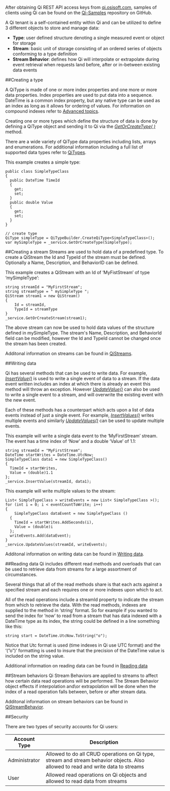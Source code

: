 After obtaining Qi REST API access keys from [qi.osisoft.com](https://qi.osisoft.com), samples of clients using Qi can be found on the <a href="https://github.com/osisoft/Qi-Samples" target="_blank">Qi-Samples</a> repository on GitHub.

A Qi tenant is a self-contained entity within Qi and can be utilized to define 3 different objects to store and manage data:

* __Type__: user defined structure denoting a single measured event or object for storage
* __Stream__: basic unit of storage consisting of an ordered series of objects conforming to a type definition
* __Stream Behavior__: defines how Qi will interpolate or extrapolate during event retrieval when requests land before, after or in-between existing data events

##Creating a type

A QiType is made of one or more index properties and one more or more data properties. Index properties are used to put data into a sequence. DateTime is a common index property, but any native type can be used as an index as long as it allows for ordering of values. For information on compound indexes refer to [Advanced topics](https://qi-docs.readthedocs.org/en/latest/Advanced%20Topics/).

Creating one or more types which define the structure of data is done by defining a QiType object and sending it to Qi via the [*GetOrCreateType( )*](https://qi-docs.readthedocs.org/en/latest/QiTypes/#getorcreatetype) method.

There are a wide variety of QiType data properties including lists, arrays and enumerations. For additional information including a full list of supported data types refer to [QiTypes](https://qi-docs.readthedocs.org/en/latest/QiTypes/).

This example creates a simple type:
```
public class SimpleTypeClass 
{
  public DateTime TimeId
  {
    get;
    set;
  }
  public double Value
  {
    get;
    set;
  }
}

// create type
QiType simpleType = QiTypeBuilder.CreateQiType<SimpleTypeClass>();
var mySimpleType = _service.GetOrCreateType(SimpleType);
```

##Creating a stream
Streams are used to hold data of a predefined type.
To create a QiStream the Id and TypeId of the stream must be defined. Optionally a Name, Description, and BehaviorID can be defined.

This example creates a QiStream with an Id of ‘MyFistStream’ of type ‘mySimpleType’:

```
string streamId = "MyFirstStream";
string streamType = " mySimpleType ";
QiStream stream1 = new QiStream()
{
    Id = streamId,
    TypeId = streamType
}
_service.GetOrCreateStream(stream1);
```

The above stream can now be used to hold data values of the structure defined in mySimpleType. The stream's Name, Description, and BehaviorId field can be modified, however the Id and TypeId cannot be changed once the stream has been created.

Additonal information on streams can be found in [QiStreams](https://qi-docs.readthedocs.org/en/latest/QiStreams/).

##Writing data

Qi has several methods that can be used to write data. For example, [*InsertValue()*](https://qi-docs.readthedocs.org/en/latest/Writing%20data/#insertvalue) is used to write a single event of data to a stream. If the data event written includes an index at which there is already an event this method will throw an exception.  However [*UpdateValue()*](https://qi-docs.readthedocs.org/en/latest/Writing%20data/#updatevalue) can also be used to write a single event to a stream, and will overwrite the existing event with the new event.  

Each of these methods has a counterpart which acts upon a list of data events instead of just a single event. For example, [*InsertValues()*](https://qi-docs.readthedocs.org/en/latest/Writing%20data/#insertvalues) writes multiple events and similarly [*UpdateValues()*](https://qi-docs.readthedocs.org/en/latest/Writing%20data/#updatevalues) can be used to update multiple events.

This example will write a single data event to the ‘MyFirstStream’ stream. The event has a time index of ‘Now’ and a double ‘Value’ of 1.1:

```
string streamId = "MyFirstStream";
DateTime startWrites = DateTime.UtcNow;
SimpleTypeClass data1 = new SimpleTypeClass()
{
  TimeId = startWrites,
  Value = (double)1.1
};
_service.InsertValue(streamId, data1);
```

This example will write multiple values to the stream:

```
List< SimpleTypeClass > writeEvents = new List< SimpleTypeClass >();
for (int i = 0; i < eventCountToWrite; i++)
{
	SimpleTypeClass dataEvent = new SimpleTypeClass ()
  {
  	TimeId = startWrites.AddSeconds(i),
    Value = (double)i
  };
  writeEvents.Add(dataEvent);
}
_service.UpdateValues(streamId, writeEvents);
```

Additonal information on writing data can be found in [Writing data](https://qi-docs.readthedocs.org/en/latest/Writing%20data/).

##Reading data
Qi includes different read methods and overloads that can be used to retrieve data from streams for a large assortment of circumstances.  

Several things that all of the read methods share is that each acts against a specified stream and each requires one or more indexes upon which to act. 

All of the read operations include a streamId property to indicate the stream from which to retrieve the data.  With the read methods, indexes are supplied to the method in ‘string’ format. So for example if you wanted to send the index for ‘now’ to read from a stream that has data indexed with a DateTime type as its index, the string could be defined in a line something like this:

	string start = DateTime.UtcNow.ToString("o");

Notice that Utc format is used (time indexes in Qi use UTC format) and the ‘(”o”)’ formatting is used to insure that the precision of the DateTime value is included on the string value.

Additional information on reading data can be found in [Reading data](https://qi-docs.readthedocs.org/en/latest/Reading%20data/)

##Stream behaviors
Qi Stream Behaviors are applied to streams to affect how certain data read operations will be performed. The Stream Behavior object effects if interpolation and\or extrapolation will be done when the index of a read operation falls between, before or after stream data.

Additonal information on stream behaviors can be found in [QiStreamBehavior](https://qi-docs.readthedocs.org/en/latest/QiStreamBehaviors/).

##Security

There are two types of security accounts for Qi users:

|Account Type|Description|
|---|---|
|Administrator|Allowed to do all CRUD operations on Qi type, stream and stream behavior objects. Also allowed to read and write data to streams|
|User|Allowed read operations on Qi objects and allowed to read data from streams|
